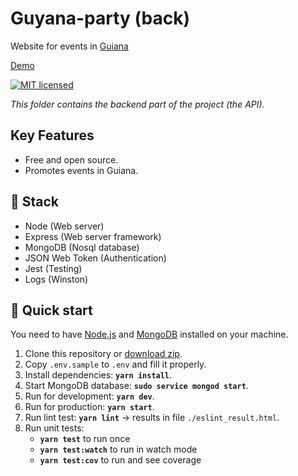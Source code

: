 # Guyana-party (back)

Website for events in [Guiana](https://en.wikipedia.org/wiki/French_Guiana)

[Demo](https://guyana-party.dynu.net/)

[![MIT licensed](https://img.shields.io/badge/license-MIT-blue.svg)](https://github.com/chadek/guyana-party/blob/master/LICENSE)

_This folder contains the backend part of the project (the API)._

## Key Features

- Free and open source.
- Promotes events in Guiana.

## 🧐 Stack

- Node (Web server)
- Express (Web server framework)
- MongoDB (Nosql database)
- JSON Web Token (Authentication)
- Jest (Testing)
- Logs (Winston)

## 🚀 Quick start

You need to have [Node.js](https://nodejs.org/) and [MongoDB](https://docs.mongodb.com/guides/server/install/) installed on your machine.

1. Clone this repository or [download zip](https://github.com/chadek/guyana-party/archive/master.zip).
2. Copy `.env.sample` to `.env` and fill it properly.
3. Install dependencies: **`yarn install`**.
4. Start MongoDB database: **`sudo service mongod start`**.
5. Run for development: **`yarn dev`**.
6. Run for production: **`yarn start`**.
7. Run lint test: **`yarn lint`** -> results in file `./eslint_result.html`.
8. Run unit tests:
   - **`yarn test`** to run once
   - **`yarn test:watch`** to run in watch mode
   - **`yarn test:cov`** to run and see coverage
